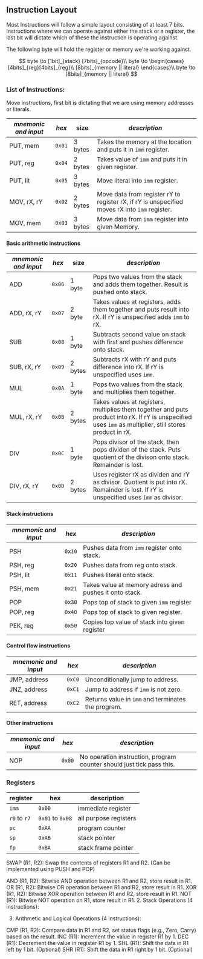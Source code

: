 ## Instruction Layout
Most Instructions will follow a simple layout consisting of at least 7 bits. Instructions where we can operate against either the stack or a register, the last bit will dictate which of these the instruction is operating against.

The following byte will hold the register or memory we're working against.

$$
    byte \to        
        [1bit]_{stack}
        [7bits]_{opcode}\\        
    byte \to    
        \begin{cases}    
        [4bits]_{reg}[4bits]_{reg}\\
        [8bits]_{memory || literal}    
        \end{cases}\\
        byte \to        
        [8bits]_{memory || literal}
$$


### List of Instructions:

Move instructions, first bit is dictating that we are using memory addresses or literals.

| *mnemonic and input* | *hex* | size | *description* |
|--|--|--|--|
|PUT, mem | `0x01` | 3 bytes | Takes the memory at the location and puts it in `imm` register.
|PUT, reg | `0x04` | 2 bytes | Takes value of `imm` and puts it in given register.
|PUT, lit | `0x05` | 3 bytes | Move literal into `imm` register.
|MOV, rX, rY| `0x02`| 2 bytes | Move data from register rY to register rX, if rY is unspecified moves rX into `imm` register. |
|MOV, mem | `0x03` | 3 bytes | Move data from `imm` register into given Memory. |


#### Basic arithmetic instructions

 | *mnemonic and input* | *hex* | size | *description* |
 |--|--|--|--|
 | ADD | `0x06` | 1 byte | Pops two values from the stack and adds them together. Result is pushed onto stack.
 | ADD, rX, rY | `0x07` | 2 byte | Takes values at registers, adds them together and puts result into rX. If rY is unspecified adds `imm` to rX.
 SUB | `0x08` | 1 byte | Subtracts second value on stack with first and pushes difference onto stack.
 SUB, rX, rY | `0x09` | 2 bytes | Subtracts rX with rY and puts difference into rX. If rY is unspecified uses `imm`.
 | MUL | `0x0A` | 1 byte | Pops two values from the stack and multiplies them together.
 | MUL, rX, rY | `0x0B` | 2 bytes | Takes values at registers, multiplies them together and puts product into rX. If rY is unspecified uses `imm` as multiplier, still stores product in rX.
 DIV | `0x0C` | 1 byte | Pops divisor of the stack, then pops dividen of the stack. Puts quotient of the divison onto stack. Remainder is lost.
 DIV, rX, rY | `0x0D` | 2 bytes | Uses register rX as dividen and rY as divisor. Quotient is put into rX. Remainder is lost. If rY is unspecified uses `imm` as divisor.
 
#### Stack instructions
| *mnemonic and input* | *hex* | *description* |
|--|--|--|
| PSH | `0x10` | Pushes data from `imm` register onto stack.
| PSH, reg | `0x20` | Pushes data from reg onto stack.
| PSH, lit | `0x11` | Pushes literal onto stack. |
| PSH, mem | `0x21` | Takes value at memory adress and pushes it onto stack.
| POP | `0x30` | Pops top of stack to given `imm` register
| POP, reg | `0x40` | Pops top of stack to given register.
| PEK, reg | `0x50` | Copies top value of stack into given register |

#### Control flow instructions
| *mnemonic and input* | *hex* | *description* |
|--|--|--|
JMP, address | `0xC0` | Unconditionally jump to address.
JNZ, address | `0xC1` | Jump to address if `imm` is not zero.
RET, address | `0xC2` | Returns value in `imm` and terminates the program.

#### Other instructions
| *mnemonic and input* | *hex* | *description* |
|--|--|--|
NOP | `0x00` | No operation instruction, program counter should just tick pass this.

### Registers
| register | hex | description |
|--|--|--|
`imm` | `0x00` | immediate register
`r0` to `r7` | `0x01` to `0x08` | all purpose registers
| `pc` | `0xAA` | program counter
| `sp` | `0xAB` | stack pointer
| `fp` | `0xBA` | stack frame pointer



SWAP (R1, R2): Swap the contents of registers R1 and R2. (Can be implemented using PUSH and POP)

AND (R1, R2): Bitwise AND operation between R1 and R2, store result in R1. 
OR (R1, R2): Bitwise OR operation between R1 and R2, store result in R1. 
XOR (R1, R2): Bitwise XOR operation between R1 and R2, store result in R1. 
NOT (R1): Bitwise NOT operation on R1, store result in R1. 
2. Stack Operations (4 instructions):


3. Arithmetic and Logical Operations (4 instructions):

CMP (R1, R2): Compare data in R1 and R2, set status flags (e.g., Zero, Carry) based on the result. 
INC (R1): Increment the value in register R1 by 1. 
DEC (R1): Decrement the value in register R1 by 1. 
SHL (R1): Shift the data in R1 left by 1 bit.  (Optional)
SHR (R1): Shift the data in R1 right by 1 bit.  (Optional)
